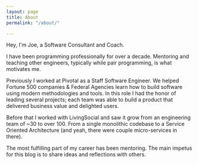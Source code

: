 ```yaml
---
layout: page
title: About
permalink: "/about/"

---
```

Hey, I'm Joe, a Software Consultant and Coach.

I have been programming professionally for over a decade. Mentoring and teaching other engineers, typically while pair programming, is what motivates me.

Previously I worked at Pivotal as a Staff Software Engineer. We helped Fortune 500 companies & Federal Agencies learn how to build software using modern methodologies and tools. In this role I had the honor of leading several projects; each team was able to build a product that delivered business value and delighted users.

Before that I worked with LivingSocial and saw it grow from an engineering team of \~30 to over 100. From a single monolithic codebase to a Service Oriented Architecture (and yeah, there were couple micro-services in there).

The most fulfilling part of my career has been mentoring. The main impetus for this blog is to share ideas and reflections with others.